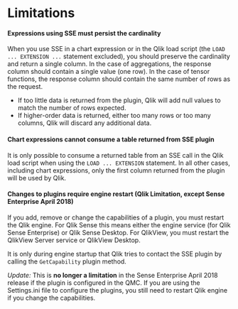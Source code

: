 # Limitations

#### Expressions using SSE must persist the cardinality
When you use SSE in a chart expression or in the Qlik load script (the `LOAD ... EXTENSION ...` statement excluded), you should preserve the cardinality and return a single column. In the case of aggregations, the response column should contain a single value (one row). In the case of tensor functions, the response column should contain the same number of rows as the request.
- If too little data is returned from the plugin, Qlik will add null values to match the number of rows expected.
- If higher-order data is returned, either too many rows or too many columns, Qlik will discard any additional data.

#### Chart expressions cannot consume a table returned from SSE plugin
It is only possible to consume a returned table from an SSE call in the Qlik load script when using the `LOAD ... EXTENSION` statement. In all other cases, including chart expressions, only the first column returned from the plugin will be used by Qlik.

#### Changes to plugins require engine restart (Qlik Limitation, except Sense Enterprise April 2018)
If you add, remove or change the capabilities of a plugin, you must restart the Qlik engine. For Qlik Sense this means either the engine service (for Qlik Sense Enterprise) or Qlik Sense Desktop. For QlikView, you must restart the QlikView Server service or QlikView Desktop.

It is only during engine startup that Qlik tries to contact the SSE plugin by calling the `GetCapability` plugin method.

_Update:_ This is __no longer a limitation__ in the Sense Enterprise April 2018 release if the plugin is configured in the QMC. If you are using the Settings.ini file to configure the plugins, you still need to restart Qlik engine if you change the capabilities.
